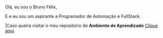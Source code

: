 Olá, eu sou o Bruno Félix,

E e eu sou um aspirante a Programador de Automação e FullStack.

|Caso queira visitar o meu repositório de <b>Ambiente de Aprendizado</b> <a href="https://bruno-f-a-felix.github.io/Ambiente-de-Aprendizado/">Clique aqui</a>.
